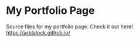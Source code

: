 # My Portfolio Page
Source files for my portfolio page. Check it out here! https://arblalock.github.io/
